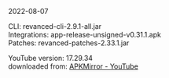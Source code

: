 2022-08-07
  
CLI: revanced-cli-2.9.1-all.jar  
Integrations: app-release-unsigned-v0.31.1.apk  
Patches: revanced-patches-2.33.1.jar  

YouTube version: 17.29.34  
downloaded from: [APKMirror - YouTube](https://www.apkmirror.com/apk/google-inc/youtube/youtube-17-29-34-release/youtube-17-29-34-android-apk-download/)  

